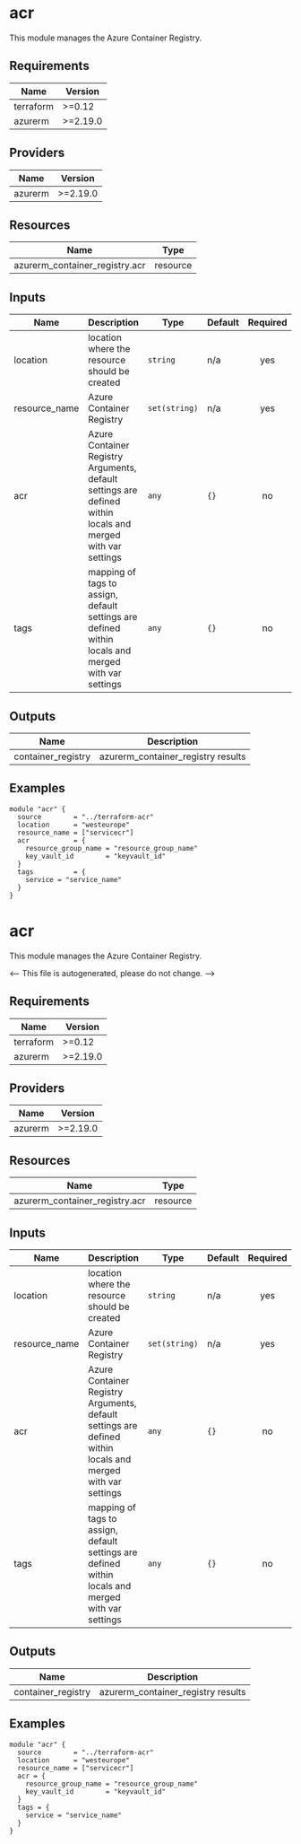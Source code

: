 # acr

This module manages the Azure Container Registry.

## Requirements

| Name | Version |
|------|---------|
| terraform | >=0.12 |
| azurerm | >=2.19.0 |

## Providers

| Name | Version |
|------|---------|
| azurerm | >=2.19.0 |

## Resources

| Name | Type |
|------|------|
| azurerm_container_registry.acr | resource |

## Inputs

| Name | Description | Type | Default | Required |
|------|-------------|------|---------|:--------:|
| location | location where the resource should be created | `string` | n/a | yes |
| resource_name | Azure Container Registry | `set(string)` | n/a | yes |
| acr | Azure Container Registry Arguments, default settings are defined within locals and merged with var settings | `any` | `{}` | no |
| tags | mapping of tags to assign, default settings are defined within locals and merged with var settings | `any` | `{}` | no |

## Outputs

| Name | Description |
|------|-------------|
| container_registry | azurerm_container_registry results |

## Examples

```hcl
module "acr" {
  source        = "../terraform-acr"
  location      = "westeurope"
  resource_name = ["servicecr"]
  acr           = {
    resource_group_name = "resource_group_name"
    key_vault_id        = "keyvault_id"
  }
  tags          = {
    service = "service_name"
  }
}
```

<!-- BEGIN_TF_DOCS -->
# acr

This module manages the Azure Container Registry.

<-- This file is autogenerated, please do not change. -->

## Requirements

| Name | Version |
|------|---------|
| terraform | >=0.12 |
| azurerm | >=2.19.0 |

## Providers

| Name | Version |
|------|---------|
| azurerm | >=2.19.0 |

## Resources

| Name | Type |
|------|------|
| azurerm_container_registry.acr | resource |

## Inputs

| Name | Description | Type | Default | Required |
|------|-------------|------|---------|:--------:|
| location | location where the resource should be created | `string` | n/a | yes |
| resource_name | Azure Container Registry | `set(string)` | n/a | yes |
| acr | Azure Container Registry Arguments, default settings are defined within locals and merged with var settings | `any` | `{}` | no |
| tags | mapping of tags to assign, default settings are defined within locals and merged with var settings | `any` | `{}` | no |

## Outputs

| Name | Description |
|------|-------------|
| container_registry | azurerm_container_registry results |

## Examples

```hcl
module "acr" {
  source        = "../terraform-acr"
  location      = "westeurope"
  resource_name = ["servicecr"]
  acr = {
    resource_group_name = "resource_group_name"
    key_vault_id        = "keyvault_id"
  }
  tags = {
    service = "service_name"
  }
}
```
<!-- END_TF_DOCS -->